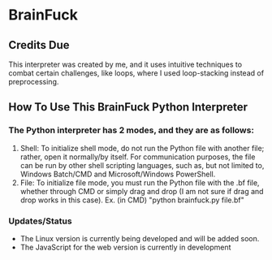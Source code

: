 # BrainFuck
## Credits Due
This interpreter was created by me, and it uses intuitive techniques to combat certain challenges, like loops, where I used loop-stacking instead of preprocessing.

## How To Use This BrainFuck Python Interpreter

### The Python interpreter has 2 modes, and they are as follows:
1. Shell: To initialize shell mode, do not run the Python file with another file; rather, open it normally/by itself. For communication purposes, the file can be run by other shell scripting languages, such as, but not limited to, Windows Batch/CMD and Microsoft/Windows PowerShell.
2. File: To initialize file mode, you must run the Python file with the .bf file, whether through CMD or simply drag and drop (I am not sure if drag and drop works in this case). Ex. (in CMD) "python brainfuck.py file.bf"

### Updates/Status
- The Linux version is currently being developed and will be added soon.
- The JavaScript for the web version is currently in development
